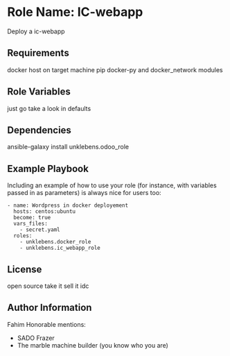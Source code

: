 Role Name: IC-webapp
=========

Deploy a ic-webapp 

Requirements
------------
docker host on target machine
pip docker-py and docker_network modules

Role Variables
--------------

just go take a look in defaults

Dependencies
------------

ansible-galaxy install unklebens.odoo_role

Example Playbook
----------------

Including an example of how to use your role (for instance, with variables passed in as parameters) is always nice for users too:

```
- name: Wordpress in docker deployement
  hosts: centos:ubuntu
  become: true
  vars_files:
    - secret.yaml
  roles:
    - unklebens.docker_role
    - unklebens.ic_webapp_role
```

License
-------

open source take it sell it idc

Author Information
------------------

Fahim
Honorable mentions:
 -  SADO Frazer
 -  The marble machine builder (you know who you are)

